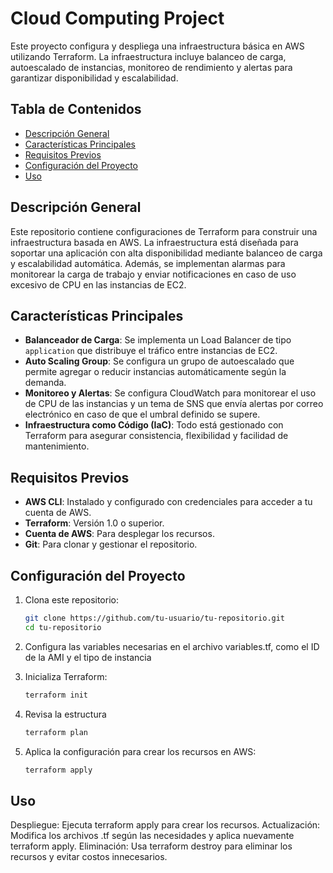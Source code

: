 # Cloud Computing Project

Este proyecto configura y despliega una infraestructura básica en AWS utilizando Terraform. La infraestructura incluye balanceo de carga, autoescalado de instancias, monitoreo de rendimiento y alertas para garantizar disponibilidad y escalabilidad.

## Tabla de Contenidos
- [Descripción General](#descripción-general)
- [Características Principales](#características-principales)
- [Requisitos Previos](#requisitos-previos)
- [Configuración del Proyecto](#configuración-del-proyecto)
- [Uso](#uso)

## Descripción General
Este repositorio contiene configuraciones de Terraform para construir una infraestructura basada en AWS. La infraestructura está diseñada para soportar una aplicación con alta disponibilidad mediante balanceo de carga y escalabilidad automática. Además, se implementan alarmas para monitorear la carga de trabajo y enviar notificaciones en caso de uso excesivo de CPU en las instancias de EC2.

## Características Principales
- **Balanceador de Carga**: Se implementa un Load Balancer de tipo `application` que distribuye el tráfico entre instancias de EC2.
- **Auto Scaling Group**: Se configura un grupo de autoescalado que permite agregar o reducir instancias automáticamente según la demanda.
- **Monitoreo y Alertas**: Se configura CloudWatch para monitorear el uso de CPU de las instancias y un tema de SNS que envía alertas por correo electrónico en caso de que el umbral definido se supere.
- **Infraestructura como Código (IaC)**: Todo está gestionado con Terraform para asegurar consistencia, flexibilidad y facilidad de mantenimiento.



## Requisitos Previos
- **AWS CLI**: Instalado y configurado con credenciales para acceder a tu cuenta de AWS.
- **Terraform**: Versión 1.0 o superior.
- **Cuenta de AWS**: Para desplegar los recursos.
- **Git**: Para clonar y gestionar el repositorio.

## Configuración del Proyecto
1. Clona este repositorio:
   ```bash
   git clone https://github.com/tu-usuario/tu-repositorio.git
   cd tu-repositorio
2. Configura las variables necesarias en el archivo variables.tf, como el ID de la AMI y el tipo de instancia

3. Inicializa Terraform:
   ```bash
   terraform init

4. Revisa la estructura
   ```bash
   terraform plan

5. Aplica la configuración para crear los recursos en AWS:
   ```bash
   terraform apply
## Uso

Despliegue: Ejecuta terraform apply para crear los recursos.
Actualización: Modifica los archivos .tf según las necesidades y aplica nuevamente terraform apply.
Eliminación: Usa terraform destroy para eliminar los recursos y evitar costos innecesarios.

